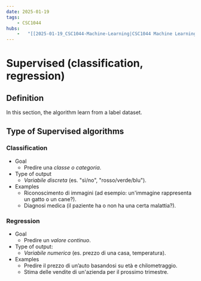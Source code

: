 ```yaml
---
date: 2025-01-19 
tags: 
    - CSC1044
hubs: 
    -   "[[2025-01-19_CSC1044-Machine-Learning|CSC1044 Machine Learning]]"
---
```


# Supervised (classification, regression)

## Definition
In this section, the algorithm learn from a label dataset.

## Type of Supervised algorithms
### Classification 
- Goal 
  - Predire una *classe o categoria*.
- Type of output 
  - *Variabile discreta* (es. "sì/no", "rosso/verde/blu").
- Examples
  - Riconoscimento di immagini (ad esempio: un'immagine rappresenta un gatto o un cane?).
  - Diagnosi medica (il paziente ha o non ha una certa malattia?).

### Regression 
- Goal 
  - Predire un *valore continuo*.
- Type of output:
  - *Variabile numerica* (es. prezzo di una casa, temperatura).
- Examples
  - Predire il prezzo di un’auto basandosi su età e chilometraggio.
  - Stima delle vendite di un'azienda per il prossimo trimestre.
